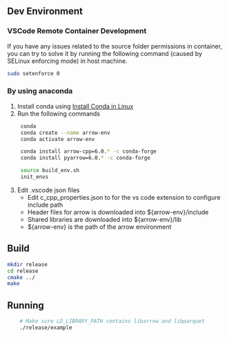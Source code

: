 ## Dev Environment
### VSCode Remote Container Development 

If you have any issues related to the source folder permissions in container, you can try to solve it by running the following command (caused by SELinux enforcing mode) in host machine.

```bash
sudo setenforce 0
```


### By using anaconda

1. Install conda using [Install Conda in Linux](https://docs.conda.io/projects/conda/en/latest/user-guide/install/linux.html) 
2. Run the following commands
   ```bash
	conda 
	conda create --name arrow-env
	conda activate arrow-env

	conda install arrow-cpp=6.0.* -c conda-forge
	conda install pyarrow=6.0.* -c conda-forge

	source build_env.sh
	init_envs

   ``` 
3. Edit .vscode json files
	- Edit c_cpp_properties.json to for the vs code extension to configure include path
	- Header files for arrow is downloaded into ${arrow-env}/include
	- Shared libraries are downloaded into ${arrow-env}/lib
	- ${arrow-env} is the path of the arrow environment 

## Build

```bash
mkdir release
cd release
cmake ../
make
```

## Running
```bash
	# Make sure LD_LIBRARY_PATH contains libarrow and libparquet
	./release/example

```